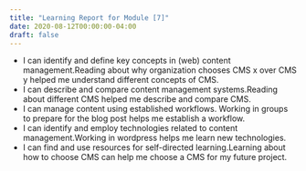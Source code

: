 ```yaml
---
title: "Learning Report for Module [7]"
date: 2020-08-12T00:00:00-04:00
draft: false
---
```


- I can identify and define key concepts in (web) content management.Reading about why organization chooses CMS x over CMS y helped me understand different concepts of CMS.
- I can describe and compare content management systems.Reading about different CMS helped me describe and compare CMS.
- I can manage content using established workflows. Working in groups to prepare for the blog post helps me establish a workflow.
- I can identify and employ technologies related to content management.Working in wordpress helps me learn new technologies.
- I can find and use resources for self-directed learning.Learning about how to choose CMS can help me choose a CMS for my future project.
